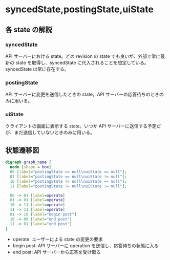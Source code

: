 # syncedState,postingState,uiState

## 各 state の解説

### syncedState

API サーバーにおける state。どの revision の state でも良いが、外部で常に最新の state を取得し、syncedState に代入されることを想定している。syncedState は常に存在する。

### postingState

API サーバーに変更を送信したときの state。API サーバーの応答待ちのときのみに用いる。

### uiState

クライアントの画面に表示する state。いつか API サーバーに送信する予定だが、まだ送信していないときのみに用いる。

## 状態遷移図

```dot
digraph graph_name {
  node [shape = box]
  00 [label="postingState == null\nuiState == null"];
  01 [label="postingState == null\nuiState != null"];
  10 [label="postingState != null\nuiState == null"];
  11 [label="postingState != null\nuiState != null"];

  00 -> 01 [label=operate]
  01 -> 01 [label=operate]
  10 -> 11 [label=operate]
  11 -> 11 [label=operate]
  01 -> 10 [label="begin post"]
  10 -> 00 [label="end post"]
  11 -> 01 [label="end post"]
}
```

-   operate: ユーザーによる state の変更の要求
-   begin post: API サーバーに operation を送信し、応答待ちの状態に入る
-   end post: API サーバーから応答を受け取る
